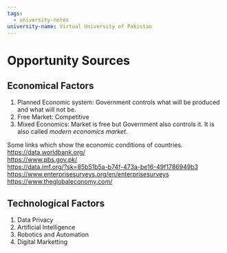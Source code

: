 ```yaml
---
tags:
  - university-notes
university-name: Virtual University of Pakistan
---
```


# Opportunity Sources
## Economical Factors
1. Planned Economic system: Government controls what will be produced and what will not be.
2. Free Market: Competitive
3. Mixed Economics: Market is free but Government also controls it. It is also called _modern economics market_.

Some links which show the economic conditions of countries.  
https://data.worldbank.org/  
https://www.pbs.gov.pk/  
https://data.imf.org/?sk=85b51b5a-b74f-473a-be16-49f1786949b3  
https://www.enterprisesurveys.org/en/enterprisesurveys  
https://www.theglobaleconomy.com/

## Technological Factors
1. Data Privacy
2. Artificial Intelligence
3. Robotics and Automation
4. Digital Marketting
